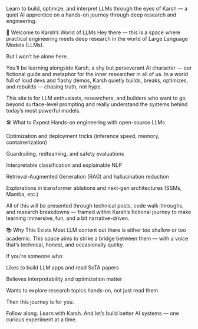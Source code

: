 
Learn to build, optimize, and interpret LLMs through the eyes of Karsh — a quiet AI apprentice on a hands-on journey through deep research and engineering.


👋 Welcome to Karsh’s World of LLMs
Hey there — this is a space where practical engineering meets deep research in the world of Large Language Models (LLMs).

But I won’t be alone here.

You’ll be learning alongside Karsh, a shy but perseverant AI character — our fictional guide and metaphor for the inner researcher in all of us. In a world full of loud devs and flashy demos, Karsh quietly builds, breaks, optimizes, and rebuilds — chasing truth, not hype.

This site is for LLM enthusiasts, researchers, and builders who want to go beyond surface-level prompting and really understand the systems behind today’s most powerful models.

🛠️ What to Expect
Hands-on engineering with open-source LLMs

Optimization and deployment tricks (inference speed, memory, containerization)

Guardrailing, redteaming, and safety evaluations

Interpretable classification and explainable NLP

Retrieval-Augmented Generation (RAG) and hallucination reduction

Explorations in transformer ablations and next-gen architectures (SSMs, Mamba, etc.)

All of this will be presented through technical posts, code walk-throughs, and research breakdowns — framed within Karsh’s fictional journey to make learning immersive, fun, and a bit narrative-driven.

📚 Why This Exists
Most LLM content out there is either too shallow or too academic. This space aims to strike a bridge between them — with a voice that’s technical, honest, and occasionally quirky.

If you're someone who:

Likes to build LLM apps and read SoTA papers

Believes interpretability and optimization matter

Wants to explore research topics hands-on, not just read them

Then this journey is for you.

Follow along. Learn with Karsh.
And let’s build better AI systems — one curious experiment at a time.

